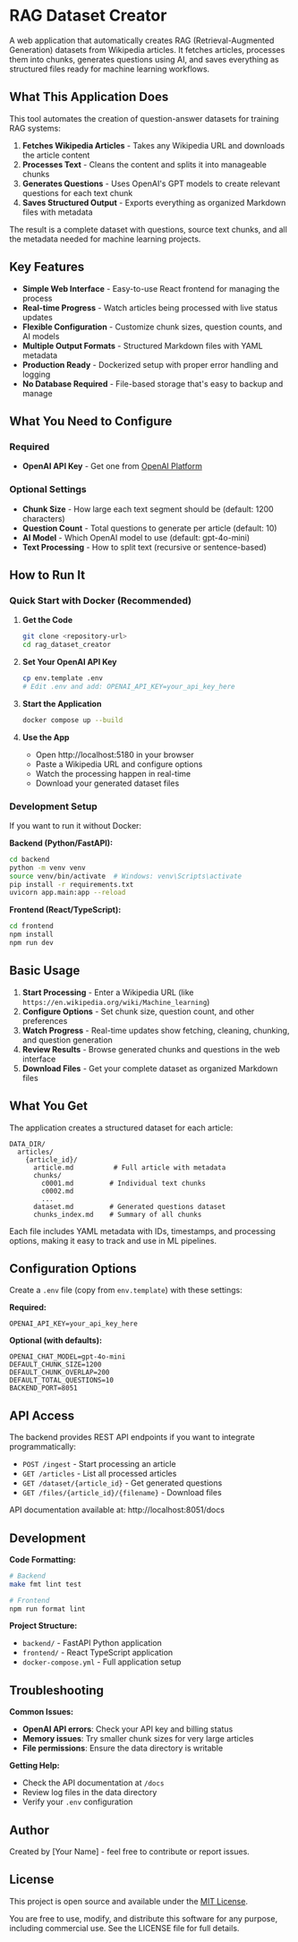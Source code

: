 # RAG Dataset Creator

A web application that automatically creates RAG (Retrieval-Augmented Generation) datasets from Wikipedia articles. It fetches articles, processes them into chunks, generates questions using AI, and saves everything as structured files ready for machine learning workflows.

## What This Application Does

This tool automates the creation of question-answer datasets for training RAG systems:

1. **Fetches Wikipedia Articles** - Takes any Wikipedia URL and downloads the article content
2. **Processes Text** - Cleans the content and splits it into manageable chunks
3. **Generates Questions** - Uses OpenAI's GPT models to create relevant questions for each text chunk
4. **Saves Structured Output** - Exports everything as organized Markdown files with metadata

The result is a complete dataset with questions, source text chunks, and all the metadata needed for machine learning projects.

## Key Features

- **Simple Web Interface** - Easy-to-use React frontend for managing the process
- **Real-time Progress** - Watch articles being processed with live status updates
- **Flexible Configuration** - Customize chunk sizes, question counts, and AI models
- **Multiple Output Formats** - Structured Markdown files with YAML metadata
- **Production Ready** - Dockerized setup with proper error handling and logging
- **No Database Required** - File-based storage that's easy to backup and manage

## What You Need to Configure

### Required
- **OpenAI API Key** - Get one from [OpenAI Platform](https://platform.openai.com/api-keys)

### Optional Settings
- **Chunk Size** - How large each text segment should be (default: 1200 characters)
- **Question Count** - Total questions to generate per article (default: 10)
- **AI Model** - Which OpenAI model to use (default: gpt-4o-mini)
- **Text Processing** - How to split text (recursive or sentence-based)

## How to Run It

### Quick Start with Docker (Recommended)

1. **Get the Code**
   ```bash
   git clone <repository-url>
   cd rag_dataset_creator
   ```

2. **Set Your OpenAI API Key**
   ```bash
   cp env.template .env
   # Edit .env and add: OPENAI_API_KEY=your_api_key_here
   ```

3. **Start the Application**
   ```bash
   docker compose up --build
   ```

4. **Use the App**
   - Open http://localhost:5180 in your browser
   - Paste a Wikipedia URL and configure options
   - Watch the processing happen in real-time
   - Download your generated dataset files

### Development Setup

If you want to run it without Docker:

**Backend (Python/FastAPI):**
```bash
cd backend
python -m venv venv
source venv/bin/activate  # Windows: venv\Scripts\activate
pip install -r requirements.txt
uvicorn app.main:app --reload
```

**Frontend (React/TypeScript):**
```bash
cd frontend
npm install
npm run dev
```

## Basic Usage

1. **Start Processing** - Enter a Wikipedia URL (like `https://en.wikipedia.org/wiki/Machine_learning`)
2. **Configure Options** - Set chunk size, question count, and other preferences
3. **Watch Progress** - Real-time updates show fetching, cleaning, chunking, and question generation
4. **Review Results** - Browse generated chunks and questions in the web interface
5. **Download Files** - Get your complete dataset as organized Markdown files

## What You Get

The application creates a structured dataset for each article:

```
DATA_DIR/
  articles/
    {article_id}/
      article.md          # Full article with metadata
      chunks/
        c0001.md         # Individual text chunks
        c0002.md
        ...
      dataset.md         # Generated questions dataset
      chunks_index.md    # Summary of all chunks
```

Each file includes YAML metadata with IDs, timestamps, and processing options, making it easy to track and use in ML pipelines.

## Configuration Options

Create a `.env` file (copy from `env.template`) with these settings:

**Required:**
```env
OPENAI_API_KEY=your_api_key_here
```

**Optional (with defaults):**
```env
OPENAI_CHAT_MODEL=gpt-4o-mini
DEFAULT_CHUNK_SIZE=1200
DEFAULT_CHUNK_OVERLAP=200
DEFAULT_TOTAL_QUESTIONS=10
BACKEND_PORT=8051
```

## API Access

The backend provides REST API endpoints if you want to integrate programmatically:

- `POST /ingest` - Start processing an article
- `GET /articles` - List all processed articles  
- `GET /dataset/{article_id}` - Get generated questions
- `GET /files/{article_id}/{filename}` - Download files

API documentation available at: http://localhost:8051/docs

## Development

**Code Formatting:**
```bash
# Backend
make fmt lint test

# Frontend  
npm run format lint
```

**Project Structure:**
- `backend/` - FastAPI Python application
- `frontend/` - React TypeScript application
- `docker-compose.yml` - Full application setup

## Troubleshooting

**Common Issues:**
- **OpenAI API errors**: Check your API key and billing status
- **Memory issues**: Try smaller chunk sizes for very large articles
- **File permissions**: Ensure the data directory is writable

**Getting Help:**
- Check the API documentation at `/docs`
- Review log files in the data directory
- Verify your `.env` configuration

## Author

Created by [Your Name] - feel free to contribute or report issues.

## License

This project is open source and available under the [MIT License](LICENSE).

You are free to use, modify, and distribute this software for any purpose, including commercial use. See the LICENSE file for full details. 